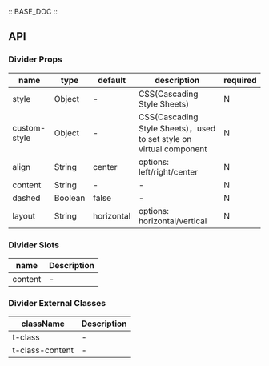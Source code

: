 :: BASE_DOC ::

## API

### Divider Props

name | type | default | description | required
-- | -- | -- | -- | --
style | Object | - | CSS(Cascading Style Sheets) | N
custom-style | Object | - | CSS(Cascading Style Sheets)，used to set style on virtual component | N
align | String | center | options: left/right/center | N
content | String | - | \- | N
dashed | Boolean | false | \- | N
layout | String | horizontal | options: horizontal/vertical | N

### Divider Slots

name | Description
-- | --
content | \-

### Divider External Classes

className | Description
-- | --
t-class | \-
t-class-content | \-
